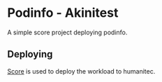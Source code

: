 # Podinfo - Akinitest

A simple score project deploying podinfo.

## Deploying

[Score](https://score.dev/) is used to deploy the workload to humanitec.
